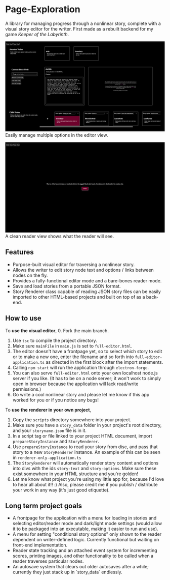 # Page-Exploration
<p>A library for managing progress through a nonlinear story, complete with a visual story editor for the writer. First made as a rebuilt backend for my game <i>Keeper of the Labyrinth</i>.</p> 

<p><img src="./images/working.png"><br>
Easily manage multiple options in the editor view.</p>

<p><img src="./images/readerview.png"><br>
A clean reader view shows what the reader will see.</p>

## Features
<ul style="list-style-type: square;">
<li>Purpose-built visual editor for traversing a nonlinear story.</li>
<li>Allows the writer to edit story node text and options / links between nodes on the fly.</li>
<li>Provides a fully-functional editor mode and a bare-bones reader mode.</li>
<li>Save and load stories from a portable JSON format.</li>
<li>Story Renderer class capable of reading JSON story files can be easily imported to other HTML-based projects and built on top of as a back-end.</li>
</ul>

## How to use
To **use the visual editor**,
0. Fork the main branch.
1. Use `tsc` to compile the project directory.
2. Make sure `mainFile` in `main.js` is set to `full-editor.html`.
3. The editor doesn't have a frontpage yet, so to select which story to edit or to make a new one, enter the filename and so forth into `full-editor-application.ts` as directed in the first block after the import statements.
4. Calling `npm start` will run the application through `electron-forge`.
5. You can also serve `full-editor.html` onto your own localhost node.js server if you like. (It has to be on a node server; it won't work to simply open in browser because the application will lack read/write permissions.)
5. Go write a cool nonlinear story and please let me know if this app worked for you or if you notice any bugs!


To **use the renderer in your own project**,
1. Copy the `scripts` directory somewhere into your project.
2. Make sure you have a `story_data` folder in your project's root directory, and your `storyname.json` file is in it.
3. In a script tag or file linked to your project HTML document, import `prepareStoryInstance` and `StoryRenderer`.
4. Use `prepareStoryInstance` to read your story from disc, and pass that story to a new `StoryRenderer` instance. An example of this can be seen in `renderer-only-application.ts`
4. The `StoryRenderer` will automatically render story content and options into divs with the ids `story-text` and `story-options`. Make sure these exist somewhere in your HTML structure and you're golden!
5. Let me know what project you're using my little app for, because I'd love to hear all about it!! :) Also, please credit me if you publish / distribute your work in any way (it's just good etiquette).

## Long term project goals
<ul style="list-style-type: square;">
  <li>A frontpage for the application with a menu for loading in stories and selecting editor/reader mode and dark/light mode settings (would allow it to be packaged into an executable, making it easier to run and use).</li>
  <li>A menu for setting "conditional story options" only shown to the reader dependent on writer-defined logic. Currently functional but waiting on front-end implementation.</li>
  <li>Reader state tracking and an attached event system for incrementing scores, printing images, and other functionality to be called when a reader traverses particular nodes.</li>
  <li>An autosave system that clears out older autosaves after a while; currently they just stack up in `story_data` endlessly.</li>
</ul>
